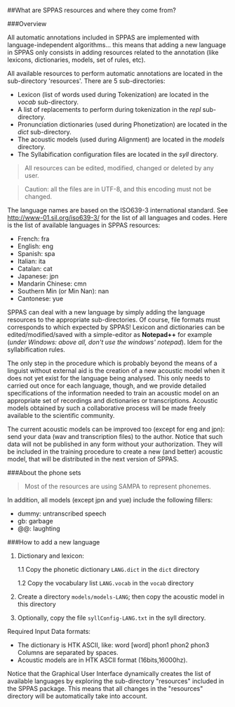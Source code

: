 ##What are SPPAS resources and where they come from?

###Overview

All automatic annotations included in SPPAS are implemented with 
language-independent algorithms... this means that adding a new language 
in SPPAS only consists in adding resources related to the annotation
(like lexicons, dictionaries, models, set of rules, etc).

All available resources to perform automatic annotations are located in
the sub-directory 'resources'. There are 5 sub-directories: 

- Lexicon (list of words used during Tokenization) are located in the *vocab* sub-directory. 
- A list of replacements to perform during tokenization in the *repl* sub-directory.
- Pronunciation dictionaries (used during Phonetization) are located in the *dict* sub-directory.
- The acoustic models (used during Alignment) are located in the *models* directory.
- The Syllabification configuration files are located in the *syll* directory.

> All resources can be edited, modified, changed or deleted by any user. 

> Caution: all the files are in UTF-8, and this encoding must not be changed.

The language names are based on the ISO639-3 international standard.
See <http://www-01.sil.org/iso639-3/> for the list of all languages and codes.
Here is the list of available languages in SPPAS resources:

- French: fra
- English: eng
- Spanish: spa
- Italian: ita
- Catalan: cat
- Japanese: jpn
- Mandarin Chinese: cmn
- Southern Min (or Min Nan): nan
- Cantonese: yue

SPPAS can deal with a new language by simply adding the language resources 
to the appropriate sub-directories.
Of course, file formats must corresponds to which expected by SPPAS!
Lexicon and dictionaries can be edited/modified/saved with a simple-editor as 
**Notepad++** for example (*under Windows: above all, don't use the windows' notepad*). 
Idem for the syllabification rules. 

The only step in the procedure which is probably beyond the means of a linguist 
without external aid is the creation of a new acoustic model when it does not 
yet exist for the language being analysed. This only needs to carried out once 
for each language, though, and we provide detailed specifications of 
the information needed to train an acoustic model on an appropriate set of 
recordings and dictionaries or transcriptions. Acoustic models obtained by such 
a collaborative process will be made freely available to the scientific 
community.

The current acoustic models can be improved too (except for eng and jpn): 
send your data (wav and transcription files) to the author. Notice that
such data will not be published in any form without your authorization. 
They will be included in the training procedure to create a new (and better) 
acoustic model, that will be distributed in the next version of SPPAS.


###About the phone sets

> Most of the resources are using SAMPA to represent phonemes.

In addition, all models (except jpn and yue) include the following fillers:

- dummy: untranscribed speech
- gb: garbage
- @@: laughting


###How to add a new language

1. Dictionary and lexicon:

    1.1 Copy the phonetic dictionary `LANG.dict` in the `dict` directory

    1.2 Copy the vocabulary list `LANG.vocab` in the `vocab` directory

2. Create a directory `models/models-LANG`; then copy the acoustic model 
in this directory 

3. Optionally, copy the file `syllConfig-LANG.txt` in the syll directory.

Required Input Data formats:

- The dictionary is HTK ASCII, like: word [word] phon1 phon2 phon3
Columns are separated by spaces. 
- Acoustic models are in HTK ASCII format (16bits,16000hz).

Notice that the Graphical User Interface dynamically creates the list of 
available languages by exploring the sub-directory "resources" included 
in the SPPAS package. This means that all changes in the "resources" directory
will be automatically take into account.
